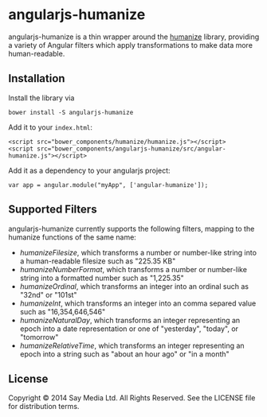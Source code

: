 # angularjs-humanize

angularjs-humanize is a thin wrapper around the
[humanize](https://github.com/taijinlee/humanize) library, providing a
variety of Angular filters which apply transformations to make data more
human-readable.

## Installation

Install the library via 

    bower install -S angularjs-humanize

Add it to your `index.html`:

    <script src="bower_components/humanize/humanize.js"></script>
    <script src="bower_components/angularjs-humanize/src/angular-humanize.js"></script>

Add it as a dependency to your angularjs project:

    var app = angular.module("myApp", ['angular-humanize']);



## Supported Filters

angularjs-humanize currently supports the following filters, mapping
to the humanize functions of the same name:

+ _humanizeFilesize_, which transforms a number or number-like string into
  a human-readable filesize such as "225.35 KB"
+ _humanizeNumberFormat_, which transforms a number or number-like string into
  a formatted number such as "1,225.35"
+ _humanizeOrdinal_, which transforms an integer into an ordinal such as
  "32nd" or "101st"
+ _humanizeInt_, which transforms an integer into an comma separed value such as
  "16,354,646,546"
+ _humanizeNaturalDay_, which transforms an integer representing an epoch
  into a date representation or one of "yesterday", "today", or
  "tomorrow"
+ _humanizeRelativeTime_, which transforms an integer representing an epoch
  into a string such as "about an hour ago" or "in a month"

## License
Copyright © 2014 Say Media Ltd. All Rights Reserved.  See the LICENSE
file for distribution terms.


